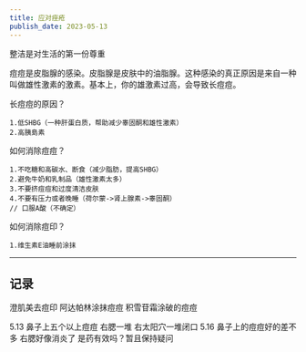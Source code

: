 ```yaml
---
title: 应对痤疮
publish_date: 2023-05-13
---
```


整洁是对生活的第一份尊重

痘痘是皮脂腺的感染。皮脂腺是皮肤中的油脂腺。这种感染的真正原因是来自一种叫做雄性激素的激素。基本上，你的雄激素过高，会导致长痘痘。

长痘痘的原因？

```
1.低SHBG（一种肝蛋白质，帮助减少睾固酮和雄性激素）
2.高胰島素
```

如何消除痘痘？

```
1.不吃糖和高碳水、断食（减少脂肪，提高SHBG）
2.避免牛奶和乳制品（雄性激素太多）
3.不要挤痘痘和过度清洁皮肤
4.不要有压力或者晚睡（荷尔蒙->肾上腺素->睾固酮）
// 口服A酸（不确定）
```

如何消除痘印？

```
1.维生素E油睡前涂抹
```

---

## 记录

澄肌美去痘印
阿达帕林涂抹痘痘
积雪苷霜涂破的痘痘

5.13 鼻子上五个以上痘痘 右腮一堆 右太阳穴一堆闭口
5.16 鼻子上的痘痘好的差不多 右腮好像消炎了 是药有效吗？暂且保持疑问

